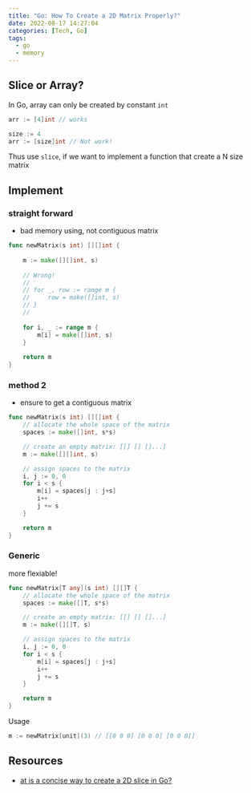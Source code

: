 ```yaml
---
title: "Go: How To Create a 2D Matrix Properly?"
date: 2022-08-17 14:27:04
categories: [Tech, Go]
tags:
  - go
  - memory
---
```


## Slice or Array?
In Go, array can only be created by constant `int`
```go
arr := [4]int // works

size := 4
arr := [size]int // Not work!
```
Thus use `slice`, if we want to implement a function that create a N size matrix

## Implement

### straight forward
- bad memory using, not contiguous matrix

```go
func newMatrix(s int) [][]int {
    
    m := make([][]int, s)
    
    // Wrong!
    //
    // for _, row := range m {
    //     row = make([]int, s)
    // }
    //
    
    for i, _ := range m {
        m[i] = make([]int, s)
    }
    
    return m
}
```
### method 2
- ensure to get a contiguous matrix

```go
func newMatrix(s int) [][]int {
	// allocate the whole space of the matrix
	spaces := make([]int, s*s)

	// create an empty matrix: [[] [] []...]
	m := make([][]int, s)

	// assign spaces to the matrix
	i, j := 0, 0
	for i < s {
		m[i] = spaces[j : j+s]
		i++
		j += s
	}

	return m
}
```

### Generic
more flexiable!
```go
func newMatrix[T any](s int) [][]T {
	// allocate the whole space of the matrix
	spaces := make([]T, s*s)

	// create an empty matrix: [[] [] []...]
	m := make([][]T, s)

	// assign spaces to the matrix
	i, j := 0, 0
	for i < s {
		m[i] = spaces[j : j+s]
		i++
		j += s
	}

	return m
}
```
Usage
```go
m := newMatrix[unit](3) // [[0 0 0] [0 0 0] [0 0 0]]
```


## Resources
- [at is a concise way to create a 2D slice in Go?](https://stackoverflow.com/questions/39804861/what-is-a-concise-way-to-create-a-2d-slice-in-go)